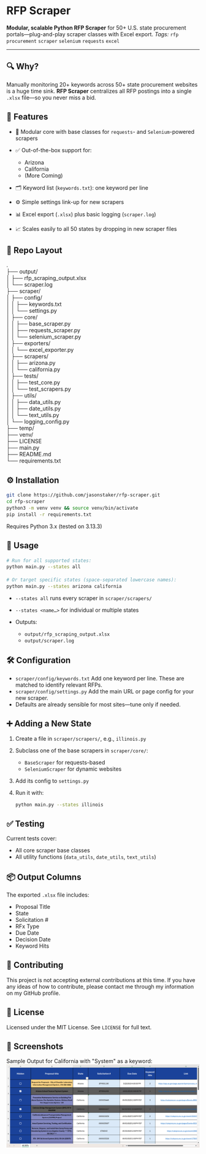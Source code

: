 # RFP Scraper

**Modular, scalable Python RFP Scraper** for 50+ U.S. state procurement portals—plug-and-play scraper classes with Excel export.
*Tags:* `rfp` `procurement` `scraper` `selenium` `requests` `excel`

---

## 🔍 Why?

Manually monitoring 20+ keywords across 50+ state procurement websites is a huge time sink.
**RFP Scraper** centralizes all RFP postings into a single `.xlsx` file—so you never miss a bid.


## 🚀 Features

* 🔌 Modular core with base classes for `requests`- and `Selenium`-powered scrapers
* ✅ Out-of-the-box support for:

  * Arizona
  * California
  * (More Coming)
* 🗂️ Keyword list (`keywords.txt`): one keyword per line
* ⚙️ Simple settings link-up for new scrapers
* 📊 Excel export (`.xlsx`) plus basic logging (`scraper.log`)
* 📈 Scales easily to all 50 states by dropping in new scraper files

## 📂 Repo Layout
.  
├── output/  
│   ├── rfp_scraping_output.xlsx  
│   └── scraper.log  
├── scraper/  
│   ├── config/  
│   │   ├── keywords.txt  
│   │   └── settings.py  
│   ├── core/  
│   │   ├── base_scraper.py  
│   │   ├── requests_scraper.py  
│   │   └── selenium_scraper.py  
│   ├── exporters/  
│   │   └── excel_exporter.py  
│   ├── scrapers/  
│   │   ├── arizona.py  
│   │   └── california.py  
│   ├── tests/  
│   │   ├── test_core.py  
│   │   └── test_scrapers.py  
│   ├── utils/  
│   │   ├── data_utils.py  
│   │   ├── date_utils.py  
│   │   └── text_utils.py  
│   └── logging_config.py  
├── temp/  
├── venv/  
├── LICENSE  
├── main.py  
├── README.md  
└── requirements.txt  


## ⚙️ Installation

```bash
git clone https://github.com/jasonstaker/rfp-scraper.git
cd rfp-scraper
python3 -m venv venv && source venv/bin/activate
pip install -r requirements.txt
```

Requires Python 3.x (tested on 3.13.3)


## 📖 Usage

```bash
# Run for all supported states:
python main.py --states all

# Or target specific states (space-separated lowercase names):
python main.py --states arizona california
```

* `--states all` runs every scraper in `scraper/scrapers/`
* `--states <name…>` for individual or multiple states
* Outputs:

  * `output/rfp_scraping_output.xlsx`
  * `output/scraper.log`

## 🛠️ Configuration

* `scraper/config/keywords.txt`
  Add one keyword per line. These are matched to identify relevant RFPs.
* `scraper/config/settings.py`
  Add the main URL or page config for your new scraper.
* Defaults are already sensible for most sites—tune only if needed.

## ➕ Adding a New State

1. Create a file in `scraper/scrapers/`, e.g., `illinois.py`
2. Subclass one of the base scrapers in `scraper/core/`:

   * `BaseScraper` for requests-based
   * `SeleniumScraper` for dynamic websites
3. Add its config to `settings.py`
4. Run it with:

   ```bash
   python main.py --states illinois
   ```

## ✅ Testing

Current tests cover:

* All core scraper base classes
* All utility functions (`data_utils`, `date_utils`, `text_utils`)

## 📦 Output Columns

The exported `.xlsx` file includes:

* Proposal Title
* State
* Solicitation #
* RFx Type
* Due Date
* Decision Date
* Keyword Hits

## 🤝 Contributing

This project is not accepting external contributions at this time.
If you have any ideas of how to contribute, please contact me through my information on my GitHub profile.

## 📄 License

Licensed under the MIT License. See `LICENSE` for full text.

## 📸 Screenshots
Sample Output for California with "System" as a keyword:
![Sample Excel Output](/assets/output_example.png)  